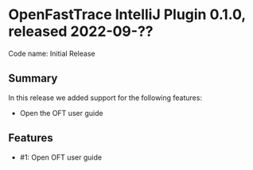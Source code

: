 # OpenFastTrace IntelliJ Plugin 0.1.0, released 2022-09-??

Code name: Initial Release

## Summary

In this release we added support for the following features:

* Open the OFT user guide

## Features

* #1: Open OFT user guide